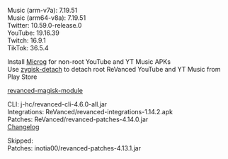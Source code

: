 Music (arm-v7a): 7.19.51  
Music (arm64-v8a): 7.19.51  
Twitter: 10.59.0-release.0  
YouTube: 19.16.39  
Twitch: 16.9.1  
TikTok: 36.5.4  

Install [Microg](https://github.com/ReVanced/GmsCore/releases) for non-root YouTube and YT Music APKs  
Use [zygisk-detach](https://github.com/j-hc/zygisk-detach) to detach root ReVanced YouTube and YT Music from Play Store  

[revanced-magisk-module](https://github.com/j-hc/revanced-magisk-module)
  
CLI: j-hc/revanced-cli-4.6.0-all.jar  
Integrations: ReVanced/revanced-integrations-1.14.2.apk  
Patches: ReVanced/revanced-patches-4.14.0.jar  
[Changelog](https://github.com/ReVanced/revanced-patches/releases/tag/v4.14.0)  

Skipped:  
Patches: inotia00/revanced-patches-4.13.1.jar    
